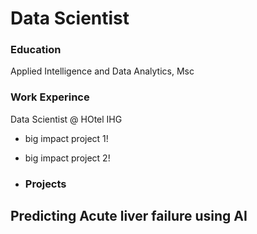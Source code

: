 # Data Scientist

### Education
Applied Intelligence and Data Analytics, Msc

### Work Experince 
Data Scientist @ HOtel IHG
- big impact project 1!
- big impact project 2!

- ### Projects
Predicting Acute liver failure using AI
- 
